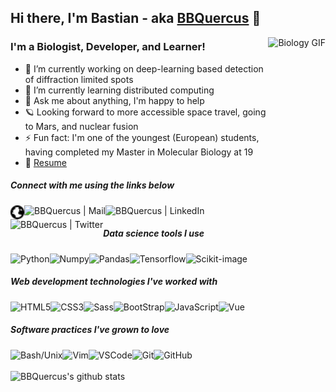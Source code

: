## Hi there, I'm Bastian - aka [BBQuercus][website] 👋

<img align="right" height="300px" alt="Biology GIF" src="https://media.giphy.com/media/9PnFIyHye1UVmjzNCM/giphy.gif" />

### I'm a Biologist, Developer, and Learner!

- 🔭 I’m currently working on deep-learning based detection of diffraction limited spots
- 🌱 I’m currently learning distributed computing
- 💬 Ask me about anything, I'm happy to help
- 🪐 Looking forward to more accessible space travel, going to Mars, and nuclear fusion
- ⚡ Fun fact: I'm one of the youngest (European) students, having completed my Master in Molecular Biology at 19
- 📝 [Resume](https://www.bastianeichenberger.ch/resume.pdf)


##### Connect with me using the links below

[<img align="left" alt="bastianeichenberger.ch" height="22px" src="https://raw.githubusercontent.com/iconic/open-iconic/master/svg/globe.svg" />][website]
[<img align="left" alt="BBQuercus | Mail" height="22px" src="https://cdn.jsdelivr.net/npm/simple-icons@v3/icons/gmail.svg" />][mail]
[<img align="left" alt="BBQuercus | LinkedIn" height="22px" src="https://cdn.jsdelivr.net/npm/simple-icons@v3/icons/linkedin.svg" />][linkedin]
[<img align="left" alt="BBQuercus | Twitter" height="22px" src="https://cdn.jsdelivr.net/npm/simple-icons@v3/icons/twitter.svg" />][twitter]
<br />

##### Data science tools I use

<img align="left" alt="Python" height="26px" src="https://raw.githubusercontent.com/gilbarbara/logos/master/logos/python.svg" />
<img align="left" alt="Numpy" height="26px" src="https://upload.wikimedia.org/wikipedia/commons/3/31/NumPy_logo_2020.svg" />
<img align="left" alt="Pandas" height="26px" src="https://upload.wikimedia.org/wikipedia/commons/e/ed/Pandas_logo.svg" />
<img align="left" alt="Tensorflow" height="26px" src="https://raw.githubusercontent.com/gilbarbara/logos/master/logos/tensorflow.svg" />
<img align="left" alt="Scikit-image" height="26px" src="https://upload.wikimedia.org/wikipedia/commons/3/38/Scikit-image_logo.png" />
<br />

##### Web development technologies I've worked with

<img align="left" alt="HTML5" height="26px" src="https://raw.githubusercontent.com/gilbarbara/logos/master/logos/html-5.svg" />
<img align="left" alt="CSS3" height="26px" src="https://raw.githubusercontent.com/gilbarbara/logos/master/logos/css-3.svg" />
<img align="left" alt="Sass" height="26px" src="https://raw.githubusercontent.com/gilbarbara/logos/master/logos/sass.svg" />
<img align="left" alt="BootStrap" height="26px" src="https://raw.githubusercontent.com/gilbarbara/logos/master/logos/bootstrap.svg" />
<img align="left" alt="JavaScript" height="26px" src="https://raw.githubusercontent.com/gilbarbara/logos/master/logos/javascript.svg" />
<img align="left" alt="Vue" height="26px" src="https://raw.githubusercontent.com/gilbarbara/logos/master/logos/vue.svg" />
<br />

##### Software practices I've grown to love

<img align="left" alt="Bash/Unix" height="26px" src="https://bashlogo.com/img/symbol/svg/full_colored_dark.svg" />
<img align="left" alt="Vim" height="26px" src="https://upload.wikimedia.org/wikipedia/commons/9/9f/Vimlogo.svg" />
<img align="left" alt="VSCode" height="26px" src="https://raw.githubusercontent.com/gilbarbara/logos/master/logos/visual-studio-code.svg" />
<img align="left" alt="Git" height="26px" src="https://raw.githubusercontent.com/gilbarbara/logos/master/logos/git-icon.svg" />
<img align="left" alt="GitHub" height="26px" src="https://raw.githubusercontent.com/gilbarbara/logos/master/logos/github-icon.svg" />

<br />
<br />

<img alt="BBQuercus's github stats" src="https://github-readme-stats.vercel.app/api?username=bbquercus&show_icons=true&hide_border=true&count_private=true" />

[website]: https://bastianeichenberger.ch
[mail]: mailto:mail@bastianeichenberger.ch?subject=GitHub%20Connect
[twitter]: https://twitter.com/bbquercus
[linkedin]: https://www.linkedin.com/in/bastian-eichenberger
